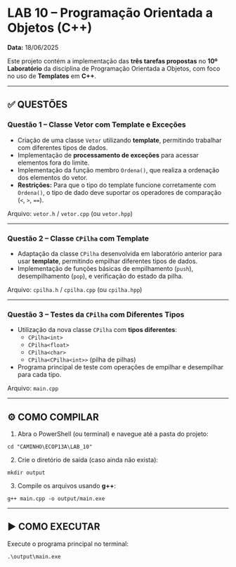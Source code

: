 
# LAB 10 – Programação Orientada a Objetos (C++)

**Data:** 18/06/2025

Este projeto contém a implementação das **três tarefas propostas** no **10º Laboratório** da disciplina de Programação Orientada a Objetos, com foco no uso de **Templates** em **C++**.

---

## ✅ QUESTÕES

### **Questão 1 – Classe Vetor com Template e Exceções**

- Criação de uma classe `Vetor` utilizando **template**, permitindo trabalhar com diferentes tipos de dados.
- Implementação de **processamento de exceções** para acessar elementos fora do limite.
- Implementação da função membro `Ordena()`, que realiza a ordenação dos elementos do vetor.
- **Restrições:** Para que o tipo do template funcione corretamente com `Ordena()`, o tipo de dado deve suportar os operadores de comparação (`<`, `>`, `==`).

Arquivo: `vetor.h` / `vetor.cpp` (ou `vetor.hpp`)

---

### **Questão 2 – Classe `CPilha` com Template**

- Adaptação da classe `CPilha` desenvolvida em laboratório anterior para usar **template**, permitindo empilhar diferentes tipos de dados.
- Implementação de funções básicas de empilhamento (`push`), desempilhamento (`pop`), e verificação do estado da pilha.

Arquivo: `cpilha.h` / `cpilha.cpp` (ou `cpilha.hpp`)

---

### **Questão 3 – Testes da `CPilha` com Diferentes Tipos**

- Utilização da nova classe `CPilha` com **tipos diferentes**:
  - `CPilha<int>`
  - `CPilha<float>`
  - `CPilha<char>`
  - `CPilha<CPilha<int>>` (pilha de pilhas)
- Programa principal de teste com operações de empilhar e desempilhar para cada tipo.

Arquivo: `main.cpp`

---

## ⚙️ COMO COMPILAR

1. Abra o PowerShell (ou terminal) e navegue até a pasta do projeto:

```
cd "CAMINHO\ECOP13A\LAB_10"
```

2. Crie o diretório de saída (caso ainda não exista):

```
mkdir output
```

3. Compile os arquivos usando **g++**:

```
g++ main.cpp -o output/main.exe
```

---

## ▶️ COMO EXECUTAR

Execute o programa principal no terminal:

```
.\output\main.exe
```

